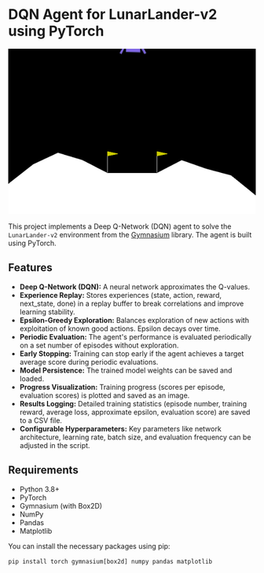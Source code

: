 # DQN Agent for LunarLander-v2 using PyTorch

![Demo Animation](images/lunar_lander_episode_6.gif)


This project implements a Deep Q-Network (DQN) agent to solve the `LunarLander-v2` environment from the [Gymnasium](https://gymnasium.farama.org/) library. The agent is built using PyTorch.

## Features

* **Deep Q-Network (DQN):** A neural network approximates the Q-values.
* **Experience Replay:** Stores experiences (state, action, reward, next_state, done) in a replay buffer to break correlations and improve learning stability.
* **Epsilon-Greedy Exploration:** Balances exploration of new actions with exploitation of known good actions. Epsilon decays over time.
* **Periodic Evaluation:** The agent's performance is evaluated periodically on a set number of episodes without exploration.
* **Early Stopping:** Training can stop early if the agent achieves a target average score during periodic evaluations.
* **Model Persistence:** The trained model weights can be saved and loaded.
* **Progress Visualization:** Training progress (scores per episode, evaluation scores) is plotted and saved as an image.
* **Results Logging:** Detailed training statistics (episode number, training reward, average loss, approximate epsilon, evaluation score) are saved to a CSV file.
* **Configurable Hyperparameters:** Key parameters like network architecture, learning rate, batch size, and evaluation frequency can be adjusted in the script.

## Requirements

* Python 3.8+
* PyTorch
* Gymnasium (with Box2D)
* NumPy
* Pandas
* Matplotlib

You can install the necessary packages using pip:
```shell
pip install torch gymnasium[box2d] numpy pandas matplotlib
